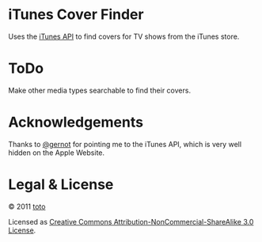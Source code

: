 iTunes Cover Finder
===================

Uses the [iTunes API](http://www.apple.com/itunes/affiliates/resources/documentation/itunes-store-web-service-search-api.html) to find covers for TV shows from the iTunes store.


ToDo
=====

Make other media types searchable to find their covers.

Acknowledgements
================

Thanks to [@gernot](http://twitter.com/gernot) for pointing me to the iTunes API, which is very well hidden on the Apple Website.

Legal & License
=======

© 2011 [toto](http://twitter.com/mrtoto)

Licensed as [Creative Commons Attribution-NonCommercial-ShareAlike 3.0 License](http://creativecommons.org/licenses/by-nc-sa/3.0).

